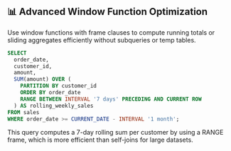 ## 📊 Advanced Window Function Optimization
Use window functions with frame clauses to compute running totals or sliding aggregates efficiently without subqueries or temp tables.

```sql
SELECT
  order_date,
  customer_id,
  amount,
  SUM(amount) OVER (
    PARTITION BY customer_id
    ORDER BY order_date
    RANGE BETWEEN INTERVAL '7 days' PRECEDING AND CURRENT ROW
  ) AS rolling_weekly_sales
FROM sales
WHERE order_date >= CURRENT_DATE - INTERVAL '1 month';
```

This query computes a 7-day rolling sum per customer by using a RANGE frame, which is more efficient than self-joins for large datasets.